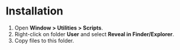 # Installation

1. Open **Window > Utilities > Scripts**.
2. Right-click on folder **User** and select **Reveal in Finder/Explorer**.
3. Copy files to this folder.